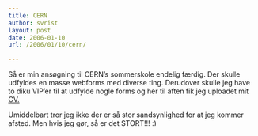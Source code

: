 ```yaml
---
title: CERN
author: svrist
layout: post
date: 2006-01-10
url: /2006/01/10/cern/

---
```

Så er min ansøgning til CERN&#8217;s sommerskole endelig færdig. Der skulle udfyldes en masse webforms med diverse ting. Derudover skulle jeg have to diku VIP&#8217;er til at udfylde nogle forms og her til aften fik jeg uploadet mit [CV.][1]

Umiddelbart tror jeg ikke der er så stor sandsynlighed for at jeg kommer afsted. Men hvis jeg gør, så er det STORT!!! <img src="http://blog.vrist.dk/newwp/wp-includes/images/smilies/simple-smile.png" alt=":)" class="wp-smiley" style="height: 1em; max-height: 1em;" />

 [1]: http://seet.dk/~seet/cv.pdf